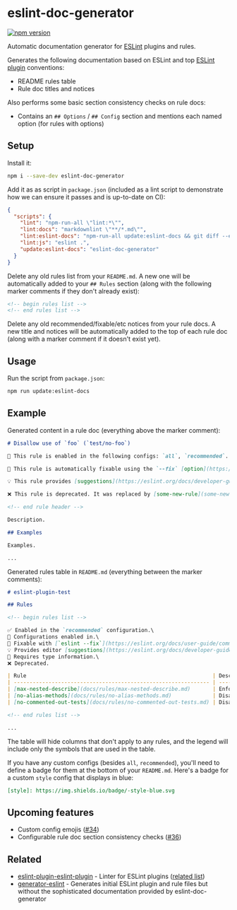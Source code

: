 # eslint-doc-generator

[![npm version][npm-image]][npm-url]

Automatic documentation generator for [ESLint](https://eslint.org/) plugins and rules.

Generates the following documentation based on ESLint and top [ESLint plugin](https://eslint.org/docs/latest/developer-guide/working-with-plugins) conventions:

- README rules table
- Rule doc titles and notices

Also performs some basic section consistency checks on rule docs:

- Contains an `## Options` / `## Config` section and mentions each named option (for rules with options)

## Setup

Install it:

```sh
npm i --save-dev eslint-doc-generator
```

Add it as as script in `package.json` (included as a lint script to demonstrate how we can ensure it passes and is up-to-date on CI):

```json
{
  "scripts": {
    "lint": "npm-run-all \"lint:*\"",
    "lint:docs": "markdownlint \"**/*.md\"",
    "lint:eslint-docs": "npm-run-all update:eslint-docs && git diff --exit-code",
    "lint:js": "eslint .",
    "update:eslint-docs": "eslint-doc-generator"
  }
}
```

Delete any old rules list from your `README.md`. A new one will be automatically added to your `## Rules` section (along with the following marker comments if they don't already exist):

```md
<!-- begin rules list -->
<!-- end rules list -->
```

Delete any old recommended/fixable/etc notices from your rule docs. A new title and notices will be automatically added to the top of each rule doc (along with a marker comment if it doesn't exist yet).

## Usage

Run the script from `package.json`:

```sh
npm run update:eslint-docs
```

## Example

Generated content in a rule doc (everything above the marker comment):

```md
# Disallow use of `foo` (`test/no-foo`)

💼 This rule is enabled in the following configs: `all`, `recommended`.

🔧 This rule is automatically fixable using the `--fix` [option](https://eslint.org/docs/latest/user-guide/command-line-interface#--fix) on the command line.

💡 This rule provides [suggestions](https://eslint.org/docs/developer-guide/working-with-rules#providing-suggestions) that can be applied manually.

❌ This rule is deprecated. It was replaced by [some-new-rule](some-new-rule.md).

<!-- end rule header -->

Description.

## Examples

Examples.

...
```

Generated rules table in `README.md` (everything between the marker comments):

```md
# eslint-plugin-test

## Rules

<!-- begin rules list -->

✅ Enabled in the `recommended` configuration.\
💼 Configurations enabled in.\
🔧 Fixable with [`eslint --fix`](https://eslint.org/docs/user-guide/command-line-interface#fixing-problems).\
💡 Provides editor [suggestions](https://eslint.org/docs/developer-guide/working-with-rules#providing-suggestions).\
💭 Requires type information.\
❌ Deprecated.

| Rule                                                           | Description                                       | ✅  | 🔧  | 💡  | 💭  |
| -------------------------------------------------------------- | ------------------------------------------------- | --- | --- | --- | --- |
| [max-nested-describe](docs/rules/max-nested-describe.md)       | Enforces a maximum depth to nested describe calls |     |     |     |     |
| [no-alias-methods](docs/rules/no-alias-methods.md)             | Disallow alias methods                            | ✅  | 🔧  |     |     |
| [no-commented-out-tests](docs/rules/no-commented-out-tests.md) | Disallow commented out tests                      | ✅  |     |     |     |

<!-- end rules list -->

...
```

The table will hide columns that don't apply to any rules, and the legend will include only the symbols that are used in the table.

If you have any custom configs (besides `all`, `recommended`), you'll need to define a badge for them at the bottom of your `README.md`. Here's a badge for a custom `style` config that displays in blue:

```md
[style]: https://img.shields.io/badge/-style-blue.svg
```

[npm-image]: https://badge.fury.io/js/eslint-doc-generator.svg
[npm-url]: https://www.npmjs.com/package/eslint-doc-generator

## Upcoming features

- Custom config emojis ([#34](https://github.com/bmish/eslint-doc-generator/issues/34))
- Configurable rule doc section consistency checks ([#36](https://github.com/bmish/eslint-doc-generator/issues/36))

## Related

- [eslint-plugin-eslint-plugin](https://github.com/eslint-community/eslint-plugin-eslint-plugin) - Linter for ESLint plugins ([related list](https://eslint.org/docs/latest/developer-guide/working-with-plugins#linting))
- [generator-eslint](https://github.com/eslint/generator-eslint) - Generates initial ESLint plugin and rule files but without the sophisticated documentation provided by eslint-doc-generator
